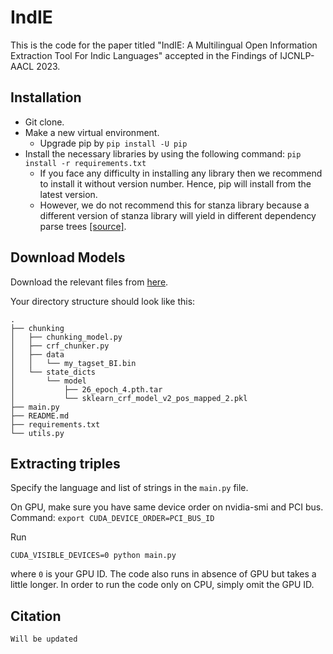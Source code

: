 # IndIE

This is the code for the paper titled "IndIE: A Multilingual Open Information Extraction Tool For Indic Languages" accepted in the Findings of IJCNLP-AACL 2023.

## Installation

* Git clone.
* Make a new virtual environment.
    * Upgrade pip by ```pip install -U pip```
* Install the necessary libraries by using the following command:
```pip install -r requirements.txt```
    * If you face any difficulty in installing any library then we recommend to install it without version number. Hence, pip will install from the latest version.
    * However, we do not recommend this for stanza library because a different version of stanza library will yield in different dependency parse trees [[source]](https://github.com/stanfordnlp/stanza/issues/990).

## Download Models

Download the relevant files from [here](https://drive.google.com/file/d/1UqOUdeK96m6EabI-cg2EeBz6p3IwrPZ6/view?usp=sharing).

Your directory structure should look like this:

```
.
├── chunking
│   ├── chunking_model.py
│   ├── crf_chunker.py
│   ├── data
│   │   └── my_tagset_BI.bin
│   └── state_dicts
│       └── model
│           ├── 26_epoch_4.pth.tar
│           └── sklearn_crf_model_v2_pos_mapped_2.pkl
├── main.py
├── README.md
├── requirements.txt
└── utils.py
```

## Extracting triples

Specify the language and list of strings in the ```main.py``` file. 

On GPU, make sure you have same device order on nvidia-smi and PCI bus. Command: ```export CUDA_DEVICE_ORDER=PCI_BUS_ID```

Run

```CUDA_VISIBLE_DEVICES=0 python main.py```

where ```0``` is your GPU ID. The code also runs in absence of GPU but takes a little longer. In order to run the code only on CPU, simply omit the GPU ID.

## Citation

```Will be updated```


